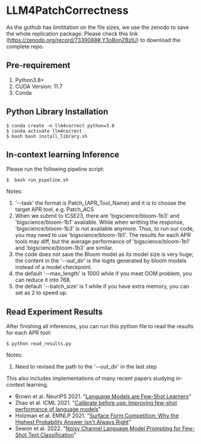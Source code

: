 # LLM4PatchCorrectness


As the guthub has limititation on the file sizes, we use the zenodo to save the whole replication package. Please check this link (https://zenodo.org/record/7339088#.Y3oBonZBzIU) to download the complete repo.


## Pre-requirement
1. Python3.8+
2. CUDA Version: 11.7
3. Conda 

## Python Library Installation

```
$ conda create -n llm4correct python=3.8
$ conda activate llm4correct
$ bash bash install_library.sh
```


## In-context learning Inference


Please run the following pipeline script:

```
$  bash run_pipeline.sh
```

Notes:
1. '--task' the format is Patch_{APR_Tool_Name} and it is to choose the target APR tool, e.g. Patch_ACS 
2. When we submit to ICSE23, there are 'bigscience/bloom-1b3' and 'bigscience/bloom-1b1' available. While when writting the response, 'bigscience/bloom-1b3' is not available anymore. Thus, to run our code, you may need to use 'bigscience/bloom-1b1'. The results for each APR tools may diff, but the average performance of 'bigscience/bloom-1b1' and 'bigscience/bloom-1b3' are similar.
3. the code does not save the Bloom model as its model size is very huge; the content in the '--out_dir' is the logits generated by bloom models instead of a model checkpoint.
4. the default '--max_length' is 1000 while if you meet OOM problem, you can reduce it into 768.
5. the default '--batch_size' is 1 while if you have extra memory, you can set as 2 to speed up.


## Read Experiment Results

After finishing all inferences, you can run this python file to read the results for each APR tool:

```
$ python read_results.py
```

Notes:
1. Need to revised the path to the '--out_dir' in the last step






This also includes implementations of many recent papers studying in-context learning. 
* Brown et al. NeurIPS 2021. "[Language Models are Few-Shot Learners](https://arxiv.org/abs/2005.14165)"
* Zhao et al. ICML 2021. "[Calibrate before use: Improving few-shot performance of language models](https://arxiv.org/abs/2102.09690)"
* Holzman et al. EMNLP 2021. "[Surface Form Competition: Why the Highest Probability Answer Isn't Always Right](https://arxiv.org/abs/2104.08315)"
* Sewon et al. 2022. "[Noisy Channel Language Model Prompting for Few-Shot Text Classification](https://arxiv.org/pdf/2108.04106.pdf)"



